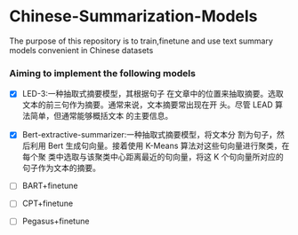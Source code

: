 # Chinese-Summarization-Models
 The purpose of this repository is to train,finetune and use text summary models convenient in Chinese datasets

### Aiming to implement the following models

- [x] LED-3:一种抽取式摘要模型，其根据句子 在文章中的位置来抽取摘要。选取文本的前三句作为摘要。通常来说，文本摘要常出现在开 头。尽管 LEAD 算法简单，但通常能够概括文本 的主要信息。
- [x] Bert-extractive-summarizer:一种抽取式摘要模型，将文本分 割为句子，然后利用 Bert 生成句向量。接着使用 K-Means 算法对这些句向量进行聚类，在每个聚 类中选取与该聚类中心距离最近的句向量，将这 K 个句向量所对应的句子作为文本的摘要。

- [ ] BART+finetune
- [ ] CPT+finetune
- [ ] Pegasus+finetune
